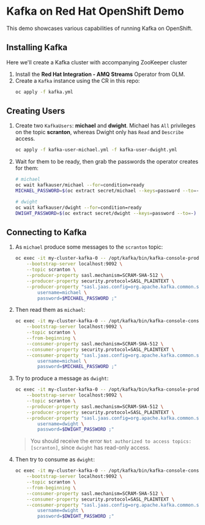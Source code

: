 # Kafka on Red Hat OpenShift Demo
This demo showcases various capabilities of running Kafka on OpenShift.

## Installing Kafka
Here we'll create a Kafka cluster with accompanying ZooKeeper cluster 

1. Install the **Red Hat Integration - AMQ Streams** Operator from OLM.
2. Create a `Kafka` instance using the CR in this repo:
    ```bash
    oc apply -f kafka.yml
    ```

## Creating Users
1. Create two `KafkaUsers`: **michael** and **dwight**. Michael has `All` privileges on the topic **scranton**, whereas Dwight only has `Read` and `Describe` access.
    ```bash
    oc apply -f kafka-user-michael.yml -f kafka-user-dwight.yml
    ```
2. Wait for them to be ready, then grab the passwords the operator creates for them:
    ```bash
    # michael
    oc wait kafkauser/michael --for=condition=ready
    MICHAEL_PASSWORD=$(oc extract secret/michael --keys=password --to=-)

    # dwight
    oc wait kafkauser/dwight --for=condition=ready
    DWIGHT_PASSWORD=$(oc extract secret/dwight --keys=password --to=-)
    ```

## Connecting to Kafka
1. As `michael` produce some messages to the `scranton` topic:
    ```bash
    oc exec -it my-cluster-kafka-0 -- /opt/kafka/bin/kafka-console-producer.sh \
        --bootstrap-server localhost:9092 \
        --topic scranton \
        --producer-property sasl.mechanism=SCRAM-SHA-512 \
        --producer-property security.protocol=SASL_PLAINTEXT \
        --producer-property "sasl.jaas.config=org.apache.kafka.common.security.scram.ScramLoginModule required \
            username=michael \
            password=$MICHAEL_PASSWORD ;"
    ```
2. Then read them as `michael`:
    ```bash
    oc exec -it my-cluster-kafka-0 -- /opt/kafka/bin/kafka-console-consumer.sh \
        --bootstrap-server localhost:9092 \
        --topic scranton \
        --from-beginning \
        --consumer-property sasl.mechanism=SCRAM-SHA-512 \
        --consumer-property security.protocol=SASL_PLAINTEXT \
        --consumer-property "sasl.jaas.config=org.apache.kafka.common.security.scram.ScramLoginModule required \
            username=michael \
            password=$MICHAEL_PASSWORD ;"
    ```
3. Try to produce a message as `dwight`:
    ```bash
    oc exec -it my-cluster-kafka-0 -- /opt/kafka/bin/kafka-console-producer.sh \
        --bootstrap-server localhost:9092 \
        --topic scranton \
        --producer-property sasl.mechanism=SCRAM-SHA-512 \
        --producer-property security.protocol=SASL_PLAINTEXT \
        --producer-property "sasl.jaas.config=org.apache.kafka.common.security.scram.ScramLoginModule required \
            username=dwight \
            password=$DWIGHT_PASSWORD ;"
    ```
    > You should receive the error `Not authorized to access topics: [scranton]`, since `dwight` has read-only access.
4. Then try to consume as `dwight`:
    ```bash
    oc exec -it my-cluster-kafka-0 -- /opt/kafka/bin/kafka-console-consumer.sh \
        --bootstrap-server localhost:9092 \
        --topic scranton \
        --from-beginning \
        --consumer-property sasl.mechanism=SCRAM-SHA-512 \
        --consumer-property security.protocol=SASL_PLAINTEXT \
        --consumer-property "sasl.jaas.config=org.apache.kafka.common.security.scram.ScramLoginModule required \
            username=dwight \
            password=$DWIGHT_PASSWORD ;"
    ```
